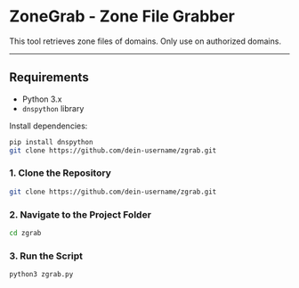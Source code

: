 # ZoneGrab - Zone File Grabber

This tool retrieves zone files of domains. Only use on authorized domains.

---

## Requirements

- Python 3.x
- `dnspython` library

Install dependencies:

```bash
pip install dnspython
git clone https://github.com/dein-username/zgrab.git
```

### 1. Clone the Repository

```bash
git clone https://github.com/dein-username/zgrab.git
```

### 2. Navigate to the Project Folder

```bash
cd zgrab
```

### 3. Run the Script

```bash
python3 zgrab.py
```





